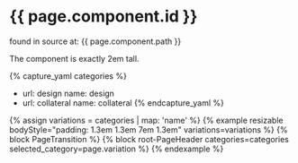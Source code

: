 # {{ page.component.id }}

found in source at: {{ page.component.path }}

The component is exactly 2em tall.

{% capture_yaml categories %}
- url: design
  name: design
- url: collateral
  name: collateral
{% endcapture_yaml %}

{% assign variations = categories | map: 'name' %}
{% example resizable bodyStyle="padding: 1.3em 1.3em 7em 1.3em" variations=variations %}
  {% block PageTransition %}
  {% block root-PageHeader categories=categories selected_category=page.variation %}
{% endexample %}